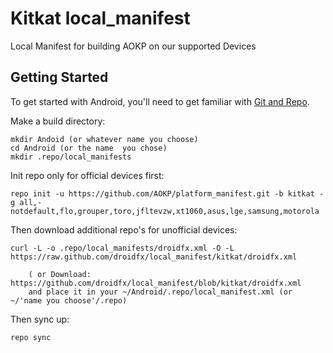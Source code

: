 Kitkat local_manifest
======================

Local Manifest for building AOKP on our supported Devices

Getting Started
---------------

To get started with Android, you'll need to get
familiar with [Git and Repo](http://source.android.com/download/using-repo).

Make a build directory:

	mkdir Andoid (or whatever name you choose)
	cd Android (or the name  you chose)
	mkdir .repo/local_manifests

Init repo only for official devices first:

    repo init -u https://github.com/AOKP/platform_manifest.git -b kitkat -g all,-notdefault,flo,grouper,toro,jfltevzw,xt1060,asus,lge,samsung,motorola

Then download additional repo's for unofficial devices:

    curl -L -o .repo/local_manifests/droidfx.xml -O -L https://raw.github.com/droidfx/local_manifest/kitkat/droidfx.xml
 
    	( or Download: https://github.com/droidfx/local_manifest/blob/kitkat/droidfx.xml
		and place it in your ~/Android/.repo/local_manifest.xml (or ~/'name you choose'/.repo)

Then sync up:

    repo sync
